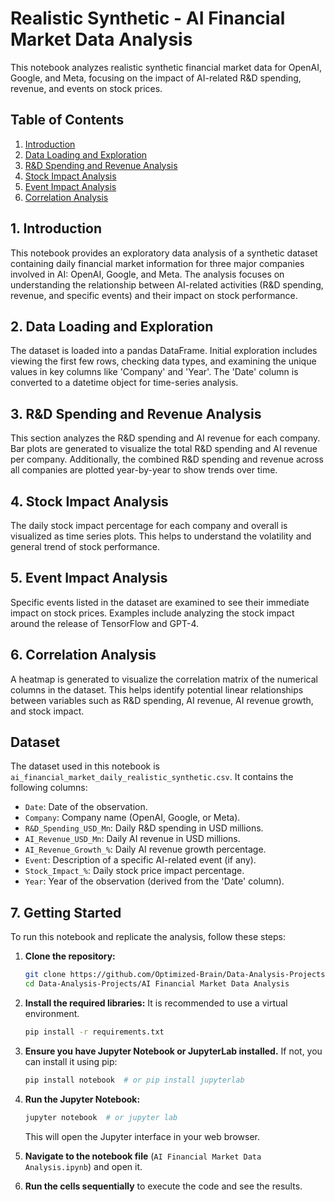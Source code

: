 # Realistic Synthetic - AI Financial Market Data Analysis

This notebook analyzes realistic synthetic financial market data for OpenAI, Google, and Meta, focusing on the impact of AI-related R&D spending, revenue, and events on stock prices.

## Table of Contents

1.  [Introduction](#introduction)
2.  [Data Loading and Exploration](#data-loading-and-exploration)
3.  [R&D Spending and Revenue Analysis](#rd-spending-and-revenue-analysis)
4.  [Stock Impact Analysis](#stock-impact-analysis)
5.  [Event Impact Analysis](#event-impact-analysis)
6.  [Correlation Analysis](#correlation-analysis)

## 1. Introduction

This notebook provides an exploratory data analysis of a synthetic dataset containing daily financial market information for three major companies involved in AI: OpenAI, Google, and Meta. The analysis focuses on understanding the relationship between AI-related activities (R&D spending, revenue, and specific events) and their impact on stock performance.

## 2. Data Loading and Exploration

The dataset is loaded into a pandas DataFrame. Initial exploration includes viewing the first few rows, checking data types, and examining the unique values in key columns like 'Company' and 'Year'. The 'Date' column is converted to a datetime object for time-series analysis.

## 3. R&D Spending and Revenue Analysis

This section analyzes the R&D spending and AI revenue for each company. Bar plots are generated to visualize the total R&D spending and AI revenue per company. Additionally, the combined R&D spending and revenue across all companies are plotted year-by-year to show trends over time.

## 4. Stock Impact Analysis

The daily stock impact percentage for each company and overall is visualized as time series plots. This helps to understand the volatility and general trend of stock performance.

## 5. Event Impact Analysis

Specific events listed in the dataset are examined to see their immediate impact on stock prices. Examples include analyzing the stock impact around the release of TensorFlow and GPT-4.

## 6. Correlation Analysis

A heatmap is generated to visualize the correlation matrix of the numerical columns in the dataset. This helps identify potential linear relationships between variables such as R&D spending, AI revenue, AI revenue growth, and stock impact.

## Dataset

The dataset used in this notebook is `ai_financial_market_daily_realistic_synthetic.csv`. It contains the following columns:

*   `Date`: Date of the observation.
*   `Company`: Company name (OpenAI, Google, or Meta).
*   `R&D_Spending_USD_Mn`: Daily R&D spending in USD millions.
*   `AI_Revenue_USD_Mn`: Daily AI revenue in USD millions.
*   `AI_Revenue_Growth_%`: Daily AI revenue growth percentage.
*   `Event`: Description of a specific AI-related event (if any).
*   `Stock_Impact_%`: Daily stock price impact percentage.
*   `Year`: Year of the observation (derived from the 'Date' column).



## 7. Getting Started

To run this notebook and replicate the analysis, follow these steps:

1. **Clone the repository:**
   ```bash
   git clone https://github.com/Optimized-Brain/Data-Analysis-Projects.git
   cd Data-Analysis-Projects/AI Financial Market Data Analysis
   ```

2. **Install the required libraries:**
   It is recommended to use a virtual environment.
   ```bash
   pip install -r requirements.txt
   ```

3. **Ensure you have Jupyter Notebook or JupyterLab installed.** If not, you can install it using pip:
   ```bash
   pip install notebook  # or pip install jupyterlab
   ```

4. **Run the Jupyter Notebook:**
   ```bash
   jupyter notebook  # or jupyter lab
   ```
   This will open the Jupyter interface in your web browser.

5. **Navigate to the notebook file** (`AI Financial Market Data Analysis.ipynb`) and open it.

6. **Run the cells sequentially** to execute the code and see the results.


